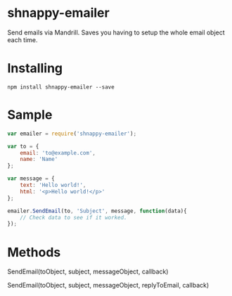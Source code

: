 shnappy-emailer
===============

Send emails via Mandrill. Saves you having to setup the whole email object each time.

Installing
==========

```
npm install shnappy-emailer --save
```

Sample
=====

```javascript
var emailer = require('shnappy-emailer');

var to = {
    email: 'to@example.com',
    name: 'Name'
};

var message = {
    text: 'Hello world!',
    html: '<p>Hello world!</p>'
};

emailer.SendEmail(to, 'Subject', message, function(data){
    // Check data to see if it worked.
});
```

Methods
=======

SendEmail(toObject, subject, messageObject, callback)

SendEmail(toObject, subject, messageObject, replyToEmail, callback)

